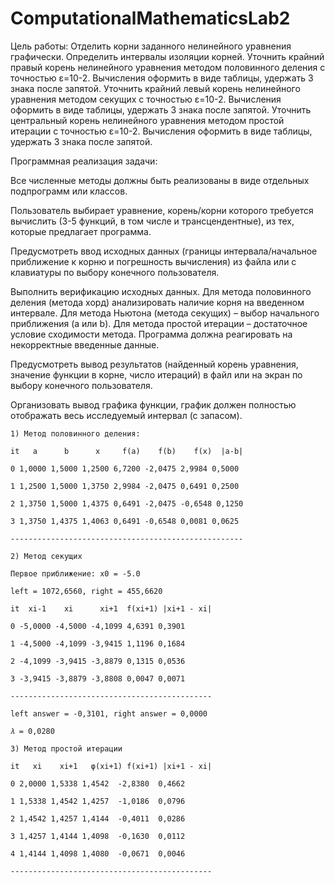 # ComputationalMathematicsLab2

Цель работы: 
Отделить корни заданного нелинейного уравнения графически. Определить интервалы изоляции корней. Уточнить крайний правый корень нелинейного уравнения методом половинного деления с точностью ε=10-2. Вычисления оформить в виде таблицы, удержать 3 знака после запятой. Уточнить крайний левый корень нелинейного уравнения методом секущих с точностью ε=10-2. Вычисления оформить в виде таблицы, удержать 3 знака после запятой. Уточнить центральный корень нелинейного уравнения методом простой итерации с точностью ε=10-2. Вычисления оформить в виде таблицы, удержать 3 знака после запятой.

Программная реализация задачи:

Все численные методы должны быть реализованы в виде отдельных подпрограмм или классов.

Пользователь выбирает уравнение, корень/корни которого требуется вычислить (3-5 функций, в том числе и трансцендентные), из тех, которые предлагает программа.

Предусмотреть ввод исходных данных (границы интервала/начальное приближение к корню и погрешность вычисления) из файла или с клавиатуры по выбору конечного пользователя.

Выполнить верификацию исходных данных. Для метода половинного деления (метода хорд) анализировать наличие корня на введенном интервале. Для метода Ньютона (метода секущих) – выбор начального приближения (а или b). Для метода простой итерации – достаточное условие сходимости метода. Программа должна реагировать на некорректные введенные данные.

Предусмотреть вывод результатов (найденный корень уравнения, значение функции в корне, число итераций) в файл или на экран по выбору конечного пользователя.

Организовать вывод графика функции, график должен полностью отображать весь исследуемый интервал (с запасом).

`` 1) Метод половинного деления: ``

`` it   a      b      x     f(a)    f(b)    f(x)  |a-b| ``

`` 0 1,0000 1,5000 1,2500 6,7200 -2,0475 2,9984 0,5000 ``

`` 1 1,2500 1,5000 1,3750 2,9984 -2,0475 0,6491 0,2500 `` 

`` 2 1,3750 1,5000 1,4375 0,6491 -2,0475 -0,6548 0,1250 ``

`` 3 1,3750 1,4375 1,4063 0,6491 -0,6548 0,0081 0,0625 ``

`` ---------------------------------------------------- ``

`` 2) Метод секущих  ``

`` Первое приближение: x0 = -5.0 ``

`` left = 1072,6560, right = 455,6620 ``

`` it  xi-1    xi      xi+1  f(xi+1) |xi+1 - xi| ``

`` 0 -5,0000 -4,5000 -4,1099 4,6391 0,3901 ``

`` 1 -4,5000 -4,1099 -3,9415 1,1196 0,1684 ``

`` 2 -4,1099 -3,9415 -3,8879 0,1315 0,0536 ``

`` 3 -3,9415 -3,8879 -3,8808 0,0047 0,0071 ``

`` --------------------------------------------- ``

`` left answer = -0,3101, right answer = 0,0000 ``

`` 𝜆 = 0,0280 `` 

`` 3) Метод простой итерации ``

`` it   xi    xi+1   φ(xi+1) f(xi+1) |xi+1 - xi| ``

`` 0 2,0000 1,5338 1,4542  -2,8380  0,4662 ``

`` 1 1,5338 1,4542 1,4257  -1,0186  0,0796 ``

`` 2 1,4542 1,4257 1,4144  -0,4011  0,0286 ``

`` 3 1,4257 1,4144 1,4098  -0,1630  0,0112 ``

`` 4 1,4144 1,4098 1,4080  -0,0671  0,0046 ``

`` --------------------------------------------- ``

